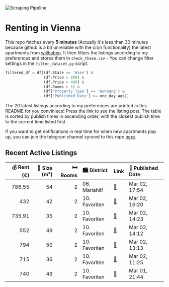 ![Scraping Pipeline](https://github.com/AthomsG/renting-in-vienna/actions/workflows/run_pipeline.yml/badge.svg)


# Renting in Vienna

This repo fetches every **5 minutes** (Actually it's less than 30 minutes because github is a bit unreliable with the cron functionality) the latest apartments from [willhaben](https://www.willhaben.at/).
It then filters the listings according to my preferences and stores them in `check_these.csv` - You can change filter settings in the `filter_dataset.py` script.

```python
filtered_df = df[(df.State == 'Wien') & 
                 (df.Price < 800) &
                 (df.Price > 400) &
                 (df.Rooms > 1) &
                 (df['Property Type'] == 'Wohnung') &
                 (df['Published Date'] >= one_day_ago)]
```

The 20 latest listings according to my preferences are printed in this README for you conviniece! Press the link to see the listing post.
The table is sorted by publish times in ascending order, with the closest publish time to the current time listed first.

If you want to get notifications in real time for when new apartments pop up, you can join the telegram channel synced to this repo [here](https://t.me/+1HPAYOf5BSsyNTlk).

## Recent Active Listings

|   💰 Rent (€) |   📏 Size (m²) |   🛏️ Rooms | 🏙️ District   | Link                                                                                                                                                                                         | 📅 Published Date   |
|-------------:|--------------:|-----------:|:--------------|:---------------------------------------------------------------------------------------------------------------------------------------------------------------------------------------------|:-------------------|
|       786.55 |            54 |          2 | 06. Mariahilf | [🔗](https://www.willhaben.at/iad/immobilien/d/mietwohnungen/wien/wien-1060-mariahilf/gumpendorferstra%C3%9Fe%21-helles-moderne-2-zimmer-mietwohnung-n%C3%A4he-raimundtheater%21-1292456913/) | Mar 02, 17:54      |
|       432    |            42 |          2 | 10. Favoriten | [🔗](https://www.willhaben.at/iad/immobilien/d/mietwohnungen/wien/wien-1100-favoriten/direktvergabe-wiener-wohnen-ticket-31.12.2024-1969505461/)                                              | Mar 02, 16:20      |
|       735.91 |            35 |          2 | 10. Favoriten | [🔗](https://www.willhaben.at/iad/immobilien/d/mietwohnungen/wien/wien-1100-favoriten/singlewohnung-in-oberlaa---sehr-sch%C3%B6ne-neubauwohnung-im-dachgescho%C3%9F-zu-vermieten-1269655757/) | Mar 02, 14:23      |
|       552    |            49 |          2 | 10. Favoriten | [🔗](https://www.willhaben.at/iad/immobilien/d/mietwohnungen/wien/wien-1100-favoriten/gemeindewohnung-2-zimmer-bei-u1-troststra%C3%9Fe-1458909239/)                                           | Mar 02, 14:12      |
|       794    |            50 |          2 | 10. Favoriten | [🔗](https://www.willhaben.at/iad/immobilien/d/mietwohnungen/wien/wien-1100-favoriten/zwei-zimmer---50m%C2%B2---hauptbahnhof-n%C3%A4he-1854453854/)                                           | Mar 02, 13:13      |
|       715    |            36 |          2 | 10. Favoriten | [🔗](https://www.willhaben.at/iad/immobilien/d/mietwohnungen/wien/wien-1100-favoriten/gem%C3%BCtliche-2--zimmer-whg---3-liftstock-inkl.-hz-u.-ww-1607790328/)                                 | Mar 02, 11:25      |
|       740    |            49 |          2 | 10. Favoriten | [🔗](https://www.willhaben.at/iad/immobilien/d/mietwohnungen/wien/wien-1100-favoriten/2-zimmer-wohnung-alle-fenster-richtung-innenhof-1371152783/)                                            | Mar 01, 21:44      |
